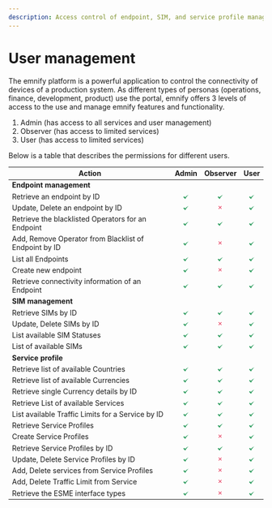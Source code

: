 ```yaml
---
description: Access control of endpoint, SIM, and service profile management 
---
```

# User management

The emnify platform is a powerful application to control the connectivity of devices of a production system.
As different types of personas (operations, finance, development, product) use the portal, emnify offers 3 levels of access to the use and manage emnify features and functionality.

1. Admin (has access to all services and user management)
1. Observer (has access to limited services)
1. User (has access to limited services)

Below is a table that describes the permissions for different users.

| Action | Admin | Observer | User |
| ------ | :---: | :------: | :--: |
| **Endpoint management** ||||
| Retrieve an endpoint by ID | ![check](./assets/check.png) | ![check](./assets/check.png) | ![check](./assets/check.png) |
| Update, Delete an endpoint by ID | ![check](./assets/check.png) | ![uncheck](./assets/uncheck.png) | ![check](./assets/check.png) |
| Retrieve the blacklisted Operators for an Endpoint | ![check](./assets/check.png) | ![check](./assets/check.png) | ![check](./assets/check.png) |
| Add, Remove Operator from Blacklist of Endpoint by ID | ![check](./assets/check.png) | ![uncheck](./assets/uncheck.png) | ![check](./assets/check.png) |
| List all Endpoints | ![check](./assets/check.png) | ![check](./assets/check.png) | ![check](./assets/check.png) |
| Create new endpoint | ![check](./assets/check.png) | ![uncheck](./assets/uncheck.png) | ![check](./assets/check.png) |
| Retrieve connectivity information of an Endpoint | ![check](./assets/check.png) | ![check](./assets/check.png) | ![check](./assets/check.png) |
| **SIM management** ||||
| Retrieve SIMs by ID | ![check](./assets/check.png) | ![check](./assets/check.png) | ![check](./assets/check.png) |
| Update, Delete SIMs by ID | ![check](./assets/check.png) | ![uncheck](./assets/uncheck.png) | ![check](./assets/check.png) |
| List available SIM Statuses | ![check](./assets/check.png) | ![check](./assets/check.png) | ![check](./assets/check.png) |
| List of available SIMs | ![check](./assets/check.png) | ![check](./assets/check.png) | ![check](./assets/check.png) |
| **Service profile** ||||
| Retrieve list of available Countries | ![check](./assets/check.png) | ![check](./assets/check.png) | ![check](./assets/check.png) |
| Retrieve list of available Currencies | ![check](./assets/check.png) | ![check](./assets/check.png) | ![check](./assets/check.png) |
| Retrieve single Currency details by ID | ![check](./assets/check.png) | ![check](./assets/check.png) | ![check](./assets/check.png) |
| Retrieve List of available Services | ![check](./assets/check.png) | ![check](./assets/check.png) | ![check](./assets/check.png) |
| List available Traffic Limits for a Service by ID | ![check](./assets/check.png) | ![check](./assets/check.png) | ![check](./assets/check.png) |
| Retrieve Service Profiles | ![check](./assets/check.png) | ![check](./assets/check.png) | ![check](./assets/check.png) |
| Create Service Profiles | ![check](./assets/check.png) | ![uncheck](./assets/uncheck.png) | ![check](./assets/check.png)
| Retrieve Service Profiles by ID | ![check](./assets/check.png) | ![check](./assets/check.png) | ![check](./assets/check.png) |
| Update, Delete Service Profiles by ID | ![check](./assets/check.png) | ![uncheck](./assets/uncheck.png) | ![check](./assets/check.png) |
| Add, Delete services from Service Profiles | ![check](./assets/check.png) | ![uncheck](./assets/uncheck.png) | ![check](./assets/check.png) |
| Add, Delete Traffic Limit from Service | ![check](./assets/check.png) | ![uncheck](./assets/uncheck.png) | ![check](./assets/check.png) |
| Retrieve the ESME interface types | ![check](./assets/check.png) | ![uncheck](./assets/uncheck.png) | ![check](./assets/check.png) |
